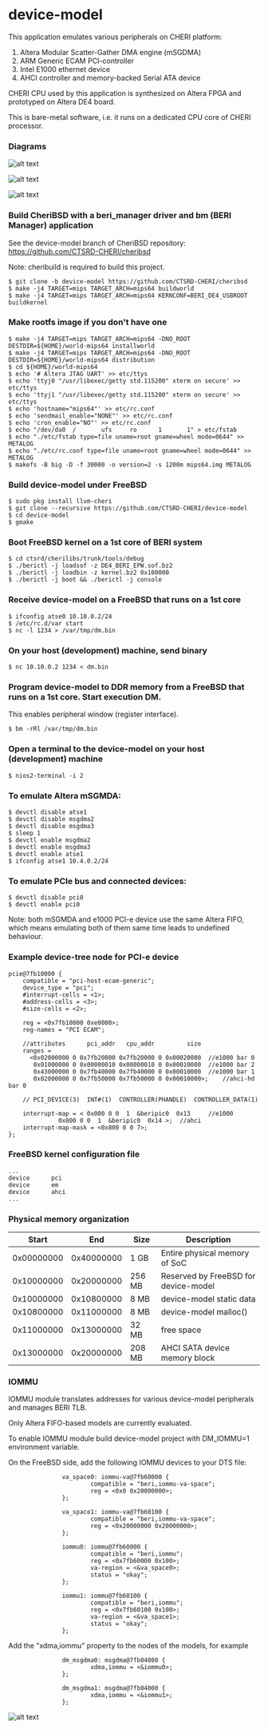 # device-model

This application emulates various peripherals on CHERI platform:
1. Altera Modular Scatter-Gather DMA engine (mSGDMA)
2. ARM Generic ECAM PCI-controller
3. Intel E1000 ethernet device
4. AHCI controller and memory-backed Serial ATA device

CHERI CPU used by this application is synthesized on Altera FPGA and prototyped on Altera DE4 board.

This is bare-metal software, i.e. it runs on a dedicated CPU core of CHERI processor.

### Diagrams ###

![alt text](https://raw.githubusercontent.com/CTSRD-CHERI/device-model/master/diagrams/main.jpg)

![alt text](https://raw.githubusercontent.com/CTSRD-CHERI/device-model/master/diagrams/dm.jpg)

![alt text](https://raw.githubusercontent.com/CTSRD-CHERI/device-model/master/diagrams/cheribsd_view.png)

### Build CheriBSD with a beri_manager driver and bm (BERI Manager) application

See the device-model branch of CheriBSD repository:
https://github.com/CTSRD-CHERI/cheribsd

Note: cheribuild is required to build this project.

    $ git clone -b device-model https://github.com/CTSRD-CHERI/cheribsd
    $ make -j4 TARGET=mips TARGET_ARCH=mips64 buildworld
    $ make -j4 TARGET=mips TARGET_ARCH=mips64 KERNCONF=BERI_DE4_USBROOT buildkernel

### Make rootfs image if you don't have one
    $ make -j4 TARGET=mips TARGET_ARCH=mips64 -DNO_ROOT DESTDIR=${HOME}/world-mips64 installworld
    $ make -j4 TARGET=mips TARGET_ARCH=mips64 -DNO_ROOT DESTDIR=${HOME}/world-mips64 distribution
    $ cd ${HOME}/world-mips64
    $ echo '# Altera JTAG UART' >> etc/ttys
    $ echo 'ttyj0 "/usr/libexec/getty std.115200" xterm on secure' >> etc/ttys
    $ echo 'ttyj1 "/usr/libexec/getty std.115200" xterm on secure' >> etc/ttys
    $ echo 'hostname="mips64"' >> etc/rc.conf
    $ echo 'sendmail_enable="NONE"' >> etc/rc.conf
    $ echo 'cron_enable="NO"' >> etc/rc.conf
    $ echo "/dev/da0  /       ufs     ro      1       1" > etc/fstab
    $ echo "./etc/fstab type=file uname=root gname=wheel mode=0644" >> METALOG
    $ echo "./etc/rc.conf type=file uname=root gname=wheel mode=0644" >> METALOG
    $ makefs -B big -D -f 30000 -o version=2 -s 1200m mips64.img METALOG

### Build device-model under FreeBSD

    $ sudo pkg install llvm-cheri
    $ git clone --recursive https://github.com/CTSRD-CHERI/device-model
    $ cd device-model
    $ gmake

### Boot FreeBSD kernel on a 1st core of BERI system

    $ cd ctsrd/cherilibs/trunk/tools/debug
    $ ./berictl -j loadsof -z DE4_BERI_EPW.sof.bz2
    $ ./berictl -j loadbin -z kernel.bz2 0x100000
    $ ./berictl -j boot && ./berictl -j console

### Receive device-model on a FreeBSD that runs on a 1st core

    $ ifconfig atse0 10.10.0.2/24
    $ /etc/rc.d/var start
    $ nc -l 1234 > /var/tmp/dm.bin

### On your host (development) machine, send binary

    $ nc 10.10.0.2 1234 < dm.bin

### Program device-model to DDR memory from a FreeBSD that runs on a 1st core. Start execution DM.

This enables peripheral window (register interface).

    $ bm -rRl /var/tmp/dm.bin

### Open a terminal to the device-model on your host (development) machine

    $ nios2-terminal -i 2

### To emulate Altera mSGMDA:
    $ devctl disable atse1
    $ devctl disable msgdma2
    $ devctl disable msgdma3
    $ sleep 1
    $ devctl enable msgdma2
    $ devctl enable msgdma3
    $ devctl enable atse1
    $ ifconfig atse1 10.4.0.2/24

### To emulate PCIe bus and connected devices:
    $ devctl disable pci0
    $ devctl enable pci0

Note: both mSGMDA and e1000 PCI-e device use the same Altera FIFO, which means emulating both of them same time leads to undefined behaviour.

### Example device-tree node for PCI-e device
```
pcie@7fb10000 {
	compatible = "pci-host-ecam-generic";
	device_type = "pci";
	#interrupt-cells = <1>;
	#address-cells = <3>;
	#size-cells = <2>;

	reg = <0x7fb10000 0xe0000>;
	reg-names = "PCI ECAM";

	//attributes      pci_addr   cpu_addr         size
	ranges =
	  <0x02000000 0 0x7fb20000 0x7fb20000 0 0x00020000	//e1000 bar 0
	   0x01000000 0 0x00000010 0x00000010 0 0x00010000	//e1000 bar 2
	   0x43000000 0 0x7fb40000 0x7fb40000 0 0x00010000	//e1000 bar 1
	   0x02000000 0 0x7fb50000 0x7fb50000 0 0x00010000>;	//ahci-hd bar 0

	// PCI_DEVICE(3)  INT#(1)  CONTROLLER(PHANDLE)  CONTROLLER_DATA(1)

	interrupt-map = < 0x000 0 0  1  &beripic0  0x13 	//e1000
			  0x800 0 0  1  &beripic0  0x14 >; 	//ahci
	interrupt-map-mask = <0x800 0 0 7>;
};
```

### FreeBSD kernel configuration file
```
...
device		pci
device		em
device		ahci
...
```

### Physical memory organization

| Start      | End        | Size   | Description                          |
| ---------- | ---------- | ------ | ------------------------------------ |
| 0x00000000 | 0x40000000 |   1 GB | Entire physical memory of SoC        |
| 0x10000000 | 0x20000000 | 256 MB | Reserved by FreeBSD for device-model |
| 0x10000000 | 0x10800000 |   8 MB | device-model static data             |
| 0x10800000 | 0x11000000 |   8 MB | device-model malloc()                |
| 0x11000000 | 0x13000000 |  32 MB | free space                           |
| 0x13000000 | 0x20000000 | 208 MB | AHCI SATA device memory block        |

### IOMMU

IOMMU module translates addresses for various device-model peripherals and manages BERI TLB.

Only Altera FIFO-based models are currently evaluated.

To enable IOMMU module build device-model project with DM_IOMMU=1 environment variable.

On the FreeBSD side, add the following IOMMU devices to your DTS file:

```
               va_space0: iommu-va@7fb60000 {
                       compatible = "beri,iommu-va-space";
                       reg = <0x0 0x20000000>;
               };

               va_space1: iommu-va@7fb60100 {
                       compatible = "beri,iommu-va-space";
                       reg = <0x20000000 0x20000000>;
               };

               iommu0: iommu@7fb60000 {
                       compatible = "beri,iommu";
                       reg = <0x7fb60000 0x100>;
                       va-region = <&va_space0>;
                       status = "okay";
               };

               iommu1: iommu@7fb60100 {
                       compatible = "beri,iommu";
                       reg = <0x7fb60100 0x100>;
                       va-region = <&va_space1>;
                       status = "okay";
               };
```

Add the "xdma,iommu" property to the nodes of the models, for example

```
               dm_msgdma0: msgdma@7fb04080 {
                       xdma,iommu = <&iommu0>;
               };

               dm_msgdma1: msgdma@7fb04000 { 
                       xdma,iommu = <&iommu1>;
               };
```

![alt text](https://raw.githubusercontent.com/CTSRD-CHERI/device-model/master/images/de4.jpg)
